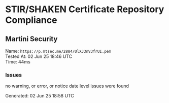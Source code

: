 # STIR/SHAKEN Certificate Repository Compliance

## Martini Security

Name: `https://p.mtsec.me/2884/UlXJ3nV3frUI.pem`\
Tested At: 02 Jun 25 18:46 UTC\
Time: 44ms

### Issues

no warning, or error, or notice date level issues were found

Generated: 02 Jun 25 18:58 UTC